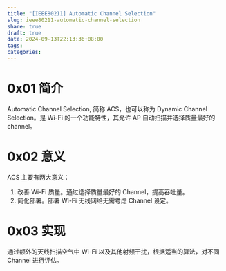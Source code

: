 ```yaml
---
title: "[IEEE80211] Automatic Channel Selection"
slug: ieee80211-automatic-channel-selection
share: true
draft: true
date: 2024-09-13T22:13:36+08:00
tags: 
categories:
---
```



# 0x01 简介

Automatic Channel Selection, 简称 ACS，也可以称为 Dynamic Channel Selection。是 Wi-Fi 的一个功能特性，其允许 AP 自动扫描并选择质量最好的 channel。

# 0x02 意义

ACS 主要有两大意义：
1. 改善 Wi-Fi 质量。通过选择质量最好的 Channel，提高吞吐量。
2. 简化部署。部署 Wi-Fi 无线网络无需考虑 Channel 设定。

# 0x03 实现

通过额外的天线扫描空气中 Wi-Fi 以及其他射频干扰，根据适当的算法，对不同 Channel 进行评估。




